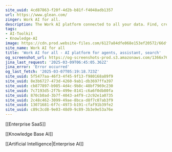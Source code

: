 ```yaml
---
site_uuid: 4cd87863-f20f-4d2b-b81f-f4048adb1357
url: https://www.glean.com/
zinger: Work AI for all.
description: The Work AI platform connected to all your data. Find, create, and automate anything.
tags:
- AI-Toolkit
- Knowledge-AI
image: https://cdn.prod.website-files.com/6127a84dfe068e153ef20572/66df3ec7d95ad78e65888721_Website%20preview%20card.webp
site_name: Work AI for all
title: 'Work AI for all - AI platform for agents, assistant, search'
og_screenshot_url: https://og-screenshots-prod.s3.amazonaws.com/1366x768/80/false/813e921aa03baca49fc561766f4b3c788522f4c6b184c51c76d6ce09e4412b4b.jpeg
jina_last_request: '2025-03-09T06:45:05.362Z'
jina_error: 'Error occurred'
og_last_fetch: '2025-03-07T05:19:18.723Z'
site_uuid: 5f5477aa-46f3-4f45-9f13-f980168a89f9
site_uuid: 8e3b6727-473d-4260-9ab1-db3697ffa397
site_uuid: cb877897-b985-4d4c-9b8c-48bf7969c230
site_uuid: 7c7193d5-2f7b-499e-8141-c6a6f0db80fa
site_uuid: 870cb0ad-3b7f-4043-a4f9-c2c92e1a0735
site_uuid: 2c48c462-3099-49ae-8bca-d8f7c07ab3f9
site_uuid: 13071681-6f7c-4973-b191-cfaf91b39fe2
site_uuid: c89c3cd8-9e03-48d9-9c89-3b3e9e53a76e
---
```

[[Enterprise SaaS]]

[[Knowledge Base AI]]

[[Artificial Intelligence|Enterprise AI]]
